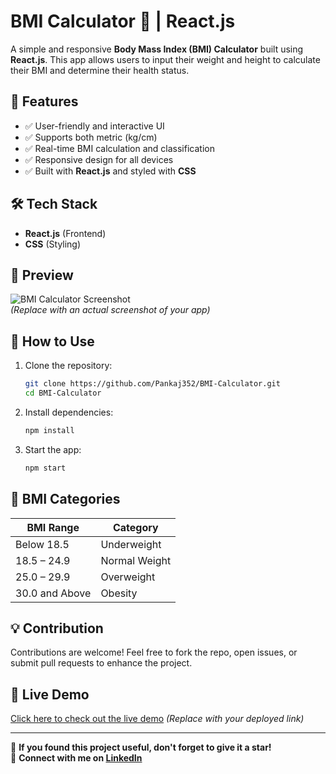 # BMI Calculator 💪 | React.js

A simple and responsive **Body Mass Index (BMI) Calculator** built using **React.js**. This app allows users to input their weight and height to calculate their BMI and determine their health status.

## 🚀 Features
- ✅ User-friendly and interactive UI  
- ✅ Supports both metric (kg/cm) 
- ✅ Real-time BMI calculation and classification  
- ✅ Responsive design for all devices  
- ✅ Built with **React.js** and styled with **CSS**  

## 🛠 Tech Stack
- **React.js** (Frontend)  
- **CSS** (Styling)  

## 📸 Preview
![BMI Calculator Screenshot](./screenshot.png)  
*(Replace with an actual screenshot of your app)*

## 🎯 How to Use
1. Clone the repository:  
   ```bash
   git clone https://github.com/Pankaj352/BMI-Calculator.git
   cd BMI-Calculator
   ```
2. Install dependencies:  
   ```bash
   npm install
   ```
3. Start the app:  
   ```bash
   npm start
   ```

## 📏 BMI Categories  
| BMI Range         | Category         |
|-------------------|-----------------|
| Below 18.5       | Underweight      |
| 18.5 – 24.9      | Normal Weight    |
| 25.0 – 29.9      | Overweight       |
| 30.0 and Above   | Obesity          |

## 💡 Contribution
Contributions are welcome! Feel free to fork the repo, open issues, or submit pull requests to enhance the project.

## 🔗 Live Demo  
[Click here to check out the live demo](#) *(Replace with your deployed link)*  

---

🌟 **If you found this project useful, don't forget to give it a star!**  
📩 **Connect with me on [LinkedIn](https://www.linkedin.com/in/pankaj-maurya-7a9172228/)**  
